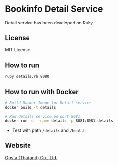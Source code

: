 # Bookinfo Detail Service
Detail service has been developed on Ruby

## License
MIT License

## How to run

```bash
ruby details.rb 8080
```
## How to run with Docker

```bash
# Build Docker Image for Detail service
docker build -t details .

# Run details service on port 8081
docker run -d --name details -p 8081:8081 details
```
* Test with path `/details` and `/health`


## Website
[Opsta (Thailand) Co., Ltd.](https://www.opsta.co.th)

